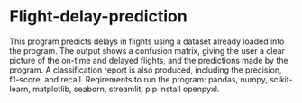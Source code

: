 # Flight-delay-prediction
This program predicts delays in flights using a dataset already loaded into the program. The output shows a confusion matrix, giving the user a clear picture of the on-time and delayed flights, and the predictions made by the program.
A classification report is also produced, including the precision, f1-score, and recall.
Reqirements to run the program: 
pandas,
numpy,
scikit-learn,
matplotlib,
seaborn,
streamlit,
pip install openpyxl.
